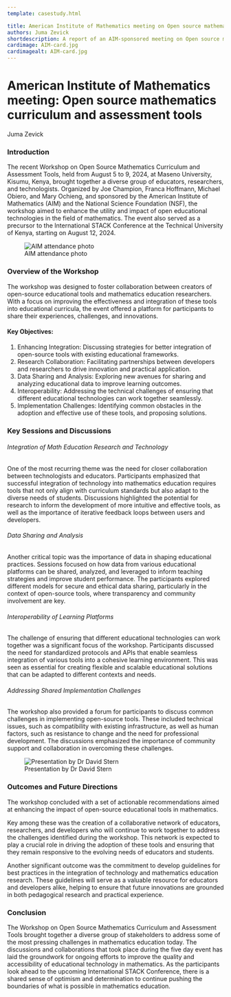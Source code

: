 ```yaml
---
template: casestudy.html

title: American Institute of Mathematics meeting on Open source mathematics curriculum and assessment tools
authors: Juma Zevick
shortdescription: A report of an AIM-sponsored meeting on Open source mathematics curriculum and assessment tools
cardimage: AIM-card.jpg
cardimagealt: AIM-card.jpg
---
```


# American Institute of Mathematics meeting: Open source mathematics curriculum and assessment tools

Juma Zevick

### Introduction

The recent Workshop on Open Source Mathematics Curriculum and Assessment Tools, held from August 5 to 9, 2024, at Maseno University, Kisumu, Kenya, brought together a diverse group of educators, researchers, and technologists. Organized by Joe Champion, Franca Hoffmann, Michael Obiero, and Mary Ochieng, and sponsored by the American Institute of Mathematics (AIM) and the National Science Foundation (NSF), the workshop aimed to enhance the utility and impact of open educational technologies in the field of mathematics. The event also served as a precursor to the International STACK Conference at the Technical University of Kenya, starting on August 12, 2024.

<div class="float-none img-middle">
    <figure class="figure">
        <img class="figure-img img-fluid" src="../Images/AIM-group.JPG" alt="AIM attendance photo">
        <figcaption class="figure-caption">AIM attendance photo</figcaption>
    </figure>
</div>


### Overview of the Workshop

The workshop was designed to foster collaboration between creators of open-source educational tools and mathematics education researchers. With a focus on improving the effectiveness and integration of these tools into educational curricula, the event offered a platform for participants to share their experiences, challenges, and innovations.


#### Key Objectives:

1. Enhancing Integration: Discussing strategies for better integration of open-source tools with existing educational frameworks.
2. Research Collaboration: Facilitating partnerships between developers and researchers to drive innovation and practical application.
3. Data Sharing and Analysis: Exploring new avenues for sharing and analyzing educational data to improve learning outcomes.
4. Interoperability: Addressing the technical challenges of ensuring that different educational technologies can work together seamlessly.
5. Implementation Challenges: Identifying common obstacles in the adoption and effective use of these tools, and proposing solutions.


### Key Sessions and Discussions

###### Integration of Math Education Research and Technology
One of the most recurring theme was the need for closer collaboration between technologists and educators. Participants emphasized that successful integration of technology into mathematics education requires tools that not only align with curriculum standards but also adapt to the diverse needs of students. Discussions highlighted the potential for research to inform the development of more intuitive and effective tools, as well as the importance of iterative feedback loops between users and developers.

###### Data Sharing and Analysis
Another critical topic was the importance of data in shaping educational practices. Sessions focused on how data from various educational platforms can be shared, analyzed, and leveraged to inform teaching strategies and improve student performance. The participants explored different models for secure and ethical data sharing, particularly in the context of open-source tools, where transparency and community involvement are key.


###### Interoperability of Learning Platforms
The challenge of ensuring that different educational technologies can work together was a significant focus of the workshop. Participants discussed the need for standardized protocols and APIs that enable seamless integration of various tools into a cohesive learning environment. This was seen as essential for creating flexible and scalable educational solutions that can be adapted to different contexts and needs.

###### Addressing Shared Implementation Challenges
The workshop also provided a forum for participants to discuss common challenges in implementing open-source tools. These included technical issues, such as compatibility with existing infrastructure, as well as human factors, such as resistance to change and the need for professional development. The discussions emphasized the importance of community support and collaboration in overcoming these challenges.

<div class="float-none img-middle">
    <figure class="figure">
        <img class="figure-img img-fluid" src="../Images/AIM-talk.JPG" alt="Presentation by Dr David Stern">
        <figcaption class="figure-caption">Presentation by Dr David Stern</figcaption>
    </figure>
</div>

### Outcomes and Future Directions
The workshop concluded with a set of actionable recommendations aimed at enhancing the impact of open-source educational tools in mathematics. 

Key among these was the creation of a collaborative network of educators, researchers, and developers who will continue to work together to address the challenges identified during the workshop. This network is expected to play a crucial role in driving the adoption of these tools and ensuring that they remain responsive to the evolving needs of educators and students.

Another significant outcome was the commitment to develop guidelines for best practices in the integration of technology and mathematics education research. These guidelines will serve as a valuable resource for educators and developers alike, helping to ensure that future innovations are grounded in both pedagogical research and practical experience.


### Conclusion
The Workshop on Open Source Mathematics Curriculum and Assessment Tools brought together a diverse group of stakeholders to address some of the most pressing challenges in mathematics education today. The discussions and collaborations that took place during the five day event has laid the groundwork for ongoing efforts to improve the quality and accessibility of educational technology in mathematics. As the participants look ahead to the upcoming International STACK Conference, there is a shared sense of optimism and determination to continue pushing the boundaries of what is possible in mathematics education.